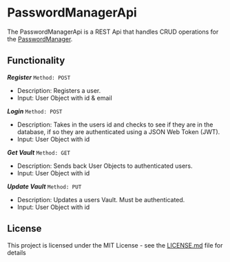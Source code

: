 # PasswordManagerApi

The PasswordManagerApi is a REST Api that handles CRUD operations for the [PasswordManager](https://github.com/Legitzx/PasswordManager).

## Functionality

***Register*** ``Method: POST``
 - Description: Registers a user.
 - Input: User Object with id & email
 
***Login*** ``Method: POST``
 - Description: Takes in the users id and checks to see if they are in the database, if so they are authenticated using a JSON Web Token (JWT).
 - Input: User Object with id
 
***Get Vault*** ``Method: GET``
 - Description: Sends back User Objects to authenticated users.
 - Input: User Object with id
 
***Update Vault*** ``Method: PUT``
 - Description: Updates a users Vault. Must be authenticated.
 - Input: User Object with id
 
## License

This project is licensed under the MIT License - see the [LICENSE.md](LICENSE.md) file for details
